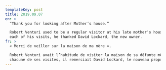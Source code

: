 ```yaml
---
templateKey: post
title: 2019.09.07
en: >
  “Thank you for looking after Mother’s house.”

  Robert Venturi used to be a regular visitor at his late mother’s house. At
  each of his visits, he thanked David Lockard, the new owner.
fr: >
  « Merci de veiller sur la maison de ma mère ». 

  Robert Venturi avait l’habitude de visiter la maison de sa défunte mère. À
  chacune de ses visites, il remerciait David Lockard, le nouveau propriétaire.
---
```



